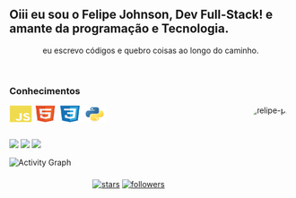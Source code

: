 ## Oiii eu sou o Felipe Johnson, Dev Full-Stack! e amante da programação e Tecnologia.
<div align="center">

 eu escrevo códigos e quebro coisas ao longo do caminho.
  
</div>
<div style="display: inline_block"><br> <h3 class="card_title">Conhecimentos</h3> 
  <img align="center" alt="felipe-Js" height="30" width="40" src="https://raw.githubusercontent.com/devicons/devicon/master/icons/javascript/javascript-plain.svg">
  <img align="center" alt="felipe-HTML" height="30" width="40" src="https://raw.githubusercontent.com/devicons/devicon/master/icons/html5/html5-original.svg">
  <img align="center" alt="felipe-CSS" height="30" width="40" src="https://raw.githubusercontent.com/devicons/devicon/master/icons/css3/css3-original.svg">
  <img align="center" alt="felipe-Python" height="30" width="40" src="https://raw.githubusercontent.com/devicons/devicon/master/icons/python/python-original.svg">
  <img align="right" alt="felipe-pic" height="150" style="border-radius:50px;" src="https://i.pinimg.com/originals/6b/82/97/6b8297cdcf929b5dafce92ddb01ecf19.gif">
</div>
  
  ##
 
<div> 
  
  <a href="https://www.instagram.com/felipee.johnson/" target="_blank"><img src="https://img.shields.io/badge/-Instagram-%23E4405F?style=for-the-badge&logo=instagram&logoColor=white" target="_blank"></a>
  <a href = "mailto:contatofelipejonhson@gmail.com"><img src="https://img.shields.io/badge/-Gmail-%23333?style=for-the-badge&logo=gmail&logoColor=white" target="_blank"></a>
<a href = "https://felipee-johnson.web.app/"><img src="https://img.shields.io/badge/-Portfolio-%23333?style=for-the-badge&logo=ko-fi&logoColor=white" target="_blank"></a>

 ![Activity Graph](https://activity-graph.herokuapp.com/graph?username=felipejohnson&hide_border=true&theme=react-dark)

###


<p align="center">
   
  <a href="https://github.com/felipejohnsonn?tab=repositories&sort=stargazers">
   <img alt="stars" title="Total stars on GitHub" 
   src="https://custom-icon-badges.herokuapp.com/badge/dynamic/json?logo=star&color=000030&labelColor=000&label=Stars&style=for-the-badge&query=%24.stars&url=https://api.github-star-counter.workers.dev/user/felipejohnson"/></a>
  <a href="https://github.com/felipejohnson?tab=followers">
    <img alt="followers" title="Follow me on Github" src="https://custom-icon-badges.herokuapp.com/github/followers/felipejohnson?color=000030&labelColor=000&style=for-the-badge&logo=person-add&label=Follow&logoColor=white"/></a>
</p>

 
</div>

